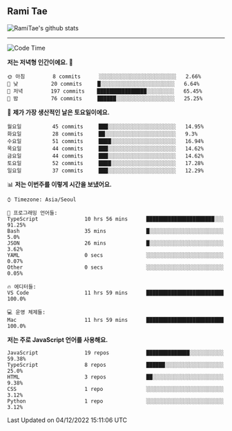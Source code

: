 ## Rami Tae

![RamiTae's github stats](https://github-readme-stats.vercel.app/api?username=RamiTae&show_icons=true&theme=tokyonight)

---
<!--START_SECTION:waka-->
![Code Time](http://img.shields.io/badge/Code%20Time-566%20hrs%2016%20mins-blue)

**저는 저녁형 인간이에요. 🦉** 

```text
🌞 아침         8 commits      ░░░░░░░░░░░░░░░░░░░░░░░░░   2.66% 
🌆 낮　         20 commits     █░░░░░░░░░░░░░░░░░░░░░░░░   6.64% 
🌃 저녁         197 commits    ████████████████░░░░░░░░░   65.45% 
🌙 밤　         76 commits     ██████░░░░░░░░░░░░░░░░░░░   25.25%

```
📅 **제가 가장 생산적인 날은 토요일이에요.** 

```text
월요일          45 commits     ███░░░░░░░░░░░░░░░░░░░░░░   14.95% 
화요일          28 commits     ██░░░░░░░░░░░░░░░░░░░░░░░   9.3% 
수요일          51 commits     ████░░░░░░░░░░░░░░░░░░░░░   16.94% 
목요일          44 commits     ███░░░░░░░░░░░░░░░░░░░░░░   14.62% 
금요일          44 commits     ███░░░░░░░░░░░░░░░░░░░░░░   14.62% 
토요일          52 commits     ████░░░░░░░░░░░░░░░░░░░░░   17.28% 
일요일          37 commits     ███░░░░░░░░░░░░░░░░░░░░░░   12.29%

```


📊 **저는 이번주를 이렇게 시간을 보냈어요.** 

```text
⌚︎ Timezone: Asia/Seoul

💬 프로그래밍 언어들: 
TypeScript               10 hrs 56 mins      ██████████████████████░░░   91.25% 
Bash                     35 mins             █░░░░░░░░░░░░░░░░░░░░░░░░   5.0% 
JSON                     26 mins             █░░░░░░░░░░░░░░░░░░░░░░░░   3.62% 
YAML                     0 secs              ░░░░░░░░░░░░░░░░░░░░░░░░░   0.07% 
Other                    0 secs              ░░░░░░░░░░░░░░░░░░░░░░░░░   0.05%

🔥 에디터들: 
VS Code                  11 hrs 59 mins      █████████████████████████   100.0%

💻 운영 체제들: 
Mac                      11 hrs 59 mins      █████████████████████████   100.0%

```

**저는 주로 JavaScript 언어를 사용해요.** 

```text
JavaScript               19 repos            ██████████████░░░░░░░░░░░   59.38% 
TypeScript               8 repos             ██████░░░░░░░░░░░░░░░░░░░   25.0% 
HTML                     3 repos             ██░░░░░░░░░░░░░░░░░░░░░░░   9.38% 
CSS                      1 repo              ░░░░░░░░░░░░░░░░░░░░░░░░░   3.12% 
Python                   1 repo              ░░░░░░░░░░░░░░░░░░░░░░░░░   3.12%

```



 Last Updated on 04/12/2022 15:11:06 UTC
<!--END_SECTION:waka-->
